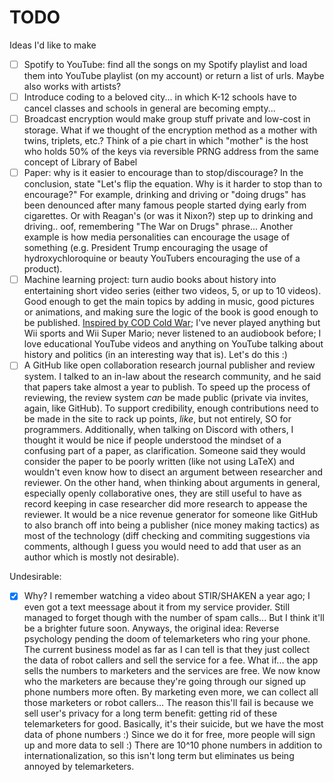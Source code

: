 # TODO
Ideas I'd like to make

 - [ ] Spotify to YouTube: find all the songs on my Spotify playlist and load them into YouTube playlist (on my account) or return a list of urls. Maybe also works with artists?
 - [ ] Introduce coding to a beloved city... in which K-12 schools have to cancel classes and schools in general are becoming empty...
 - [ ] Broadcast encryption would make group stuff private and low-cost in storage. What if we thought of the encryption method as a mother with twins, triplets, etc.? Think of a pie chart in which "mother" is the host who holds 50% of the keys via reversible PRNG address from the same concept of Library of Babel
 - [ ] Paper: why is it easier to encourage than to stop/discourage? In the conclusion, state "Let's flip the equation. Why is it harder to stop than to encourage?" For example, drinking and driving or "doing drugs" has been denounced after many famous people started dying early from cigarettes. Or with Reagan's (or was it Nixon?) step up to drinking and driving.. oof, remembering "The War on Drugs" phrase... Another example is how media personalities can encourage the usage of something (e.g. President Trump encouraging the usage of hydroxychloroquine or beauty YouTubers encouraging the use of a product).
 - [ ] Machine learning project: turn audio books about history into entertaining short video series (either two videos, 5, or up to 10 videos). Good enough to get the main topics by adding in music, good pictures or animations, and making sure the logic of the book is good enough to be published. [Inspired by COD Cold War](https://www.youtube.com/watch?v=zsBRGCabaog); I've never played anything but Wii sports and Wii Super Mario; never listened to an audiobook before; I love educational YouTube videos and anything on YouTube talking about history and politics (in an interesting way that is). Let's do this :)
 - [ ] A GitHub like open collaboration research journal publisher and review system. I talked to an in-law about the research community, and he said that papers take almost a year to publish. To speed up the process of reviewing, the review system *can* be made public (private via invites, again, like GitHub). To support credibility, enough contributions need to be made in the site to rack up points, *like*, but not entirely, SO for programmers. Additionally, when talking on Discord with others, I thought it would be nice if people understood the mindset of a confusing part of a paper, as clarification. Someone said they would consider the paper to be poorly written (like not using LaTeX) and wouldn't even know how to disect an argument between researcher and reviewer. On the other hand, when thinking about arguments in general, especially openly collaborative ones, they are still useful to have as record keeping in case researcher did more research to appease the reviewer. It would be a nice revenue generator for someone like GitHub to also branch off into being a publisher (nice money making tactics) as most of the technology (diff checking and commiting suggestions via comments, although I guess you would need to add that user as an author which is mostly not desirable).

Undesirable:

 - [X] Why? I remember watching a video about STIR/SHAKEN a year ago; I even got a text meessage about it from my service provider. Still managed to forget though with the number of spam calls... But I think it'll be a brighter future soon. Anyways, the original idea: Reverse psychology pending the doom of telemarketers who ring your phone. The current business model as far as I can tell is that they just collect the data of robot callers and sell the service for a fee. What if... the app sells the numbers to marketers and the services are free. We now know who the marketers are because they're going through our signed up phone numbers more often. By marketing even more, we can collect all those marketers or robot callers... The reason this'll fail is because we sell user's privacy for a long term benefit: getting rid of these telemarketers for good. Basically, it's their suicide, but we have the most data of phone numbers :) Since we do it for free, more people will sign up and more data to sell :) There are 10^10 phone numbers in addition to internationalization, so this isn't long term but eliminates us being annoyed by telemarketers.
